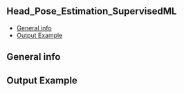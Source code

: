 ## Head_Pose_Estimation_SupervisedML
* [General info](#general-info)
* [Output Example](#Output-Examples)

## General info
## Output Example

